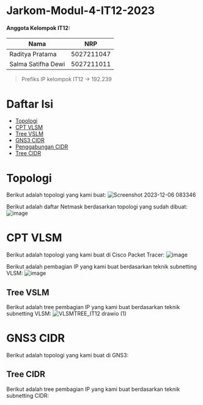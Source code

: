 # Jarkom-Modul-4-IT12-2023

#### Anggota Kelompok IT12:

| Nama                   | NRP        |
| ---------------------- | ---------- |
| Raditya Pratama        | 5027211047 |
| Salma Satifha Dewi     | 5027211011 |

> Prefiks IP kelompok IT12 -> 192.239

# Daftar Isi
* [Topologi](#Topologi)
* [CPT VLSM](#CPTVLSM)
* [Tree VSLM](##TreeVSLM)
* [GNS3 CIDR](#GNS3CIDR)
* [Penggabungan CIDR](#PenggabunganCIDR)
* [Tree CIDR](#TreeCIDR)

# Topologi
Berikut adalah topologi yang kami buat:
![Screenshot 2023-12-06 083346](https://github.com/RP-Tama/Jarkom-Modul-4-IT12-2023/assets/113072294/ee5ccdcc-b632-4e42-b255-3d9a04fbc314)

Berikut adalah daftar Netmask berdasarkan topologi yang sudah dibuat:
![image](https://github.com/RP-Tama/Jarkom-Modul-4-IT12-2023/assets/113072294/5623df27-5d67-4e9e-818c-1f00cfb1f630)

# CPT VLSM
Berikut adalah topologi yang kami buat di Cisco Packet Tracer:
![image](https://github.com/RP-Tama/Jarkom-Modul-4-IT12-2023/assets/113072294/a11ce94a-2bdb-4343-b66d-b77486fa5472)

Berikut adalah pembagian IP yang kami buat berdasarkan teknik subnetting VLSM:
![image](https://github.com/RP-Tama/Jarkom-Modul-4-IT12-2023/assets/113072294/52099332-3754-40fc-931d-cbd818493240)

## Tree VSLM
Berikut adalah tree pembagian IP yang kami buat berdasarkan teknik subnetting VLSM:
![VLSMTREE_IT12 drawio (1)](https://github.com/RP-Tama/Jarkom-Modul-4-IT12-2023/assets/113072294/293c7527-7aba-4b1f-b40f-6133467ff7b6)

# GNS3 CIDR
Berikut adalah topologi yang kami buat di GNS3:


## Tree CIDR
Berikut adalah tree pembagian IP yang kami buat berdasarkan teknik subnetting CIDR:
